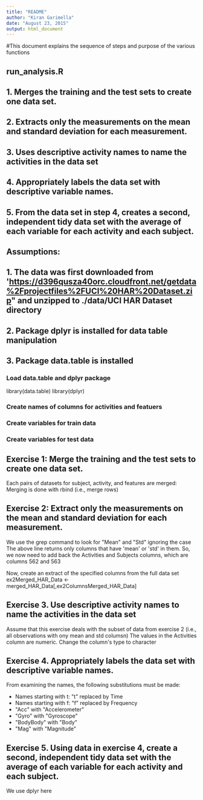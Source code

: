 ```yaml
---
title: "README"
author: "Kiran Garimella"
date: "August 23, 2015"
output: html_document
---
```


#This document explains the sequence of steps and purpose of the various functions


## run_analysis.R
## 1. Merges the training and the test sets to create one data set.
## 2. Extracts only the measurements on the mean and standard deviation for each measurement. 
## 3. Uses descriptive activity names to name the activities in the data set
## 4. Appropriately labels the data set with descriptive variable names. 
## 5. From the data set in step 4, creates a second, independent tidy data set with the average of each variable for each activity and each subject.

## Assumptions:
## 1. The data was first downloaded from 'https://d396qusza40orc.cloudfront.net/getdata%2Fprojectfiles%2FUCI%20HAR%20Dataset.zip" and unzipped to ./data/UCI HAR Dataset directory
## 2. Package dplyr is installed for data table manipulation
## 3. Package data.table is installed

### Load data.table and dplyr package
library(data.table)
library(dplyr)

### Create names of columns for activities and featuers
### Create variables for train data
### Create variables for test data


## Exercise 1: Merge the training and the test sets to create one data set.
Each pairs of datasets for subject, activity, and features are merged:
Merging is done with rbind (i.e., merge rows)

## Exercise 2: Extract only the measurements on the mean and standard deviation for each measurement. 
We use the grep command to look for "Mean" and "Std" ignoring the case
The above line returns only columns that have 'mean' or 'std' in them.
So, we now need to add back the Activities and Subjects columns, which are columns 562 and 563

Now, create an extract of the specified columns from the full data set
ex2Merged_HAR_Data <- merged_HAR_Data[,ex2ColumnsMerged_HAR_Data]

## Exercise 3. Use descriptive activity names to name the activities in the data set
Assume that this exercise deals with the subset of data from exercise 2 (i.e., all observations with ony mean and std columsn)
The values in the Activities column are numeric. Change the column's type to character

 
## Exercise 4. Appropriately labels the data set with descriptive variable names. 
From examining the names, the following substitutions must be made:
* Names starting with t: "t" replaced by Time
* Names starting with f: "f" replaced by Frequency
* "Acc" with "Accelerometer"
* "Gyro" with "Gyroscope"
* "BodyBody" with "Body"
* "Mag" with "Magnitude"

## Exercise 5. Using data in exercise 4, create a second, independent tidy data set with the average of each variable for each activity and each subject.
We use dplyr here


